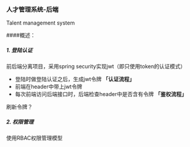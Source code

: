 ### 人才管理系统-后端
<p>Talent management system</p>

####概述：
##### 1. 登陆认证
前后端分离项目，采用spring security实现jwt（即只使用token的认证模式）<br/>
- 登陆时做登陆认证之后，生成jwt令牌 **「认证流程」**
- 前端在header中带上jwt令牌<br/>
- 每次前端访问后端接口时，后端检查header中是否含有令牌 **「鉴权流程」**<br/>

刷新令牌？

##### 2. 权限管理
使用RBAC权限管理模型